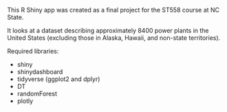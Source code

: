 This R Shiny app was created as a final project for the ST558 course at NC State.

It looks at a dataset describing approximately 8400 power plants in the United States (excluding those in Alaska, Hawaii, and non-state territories).

Required libraries:
- shiny
- shinydashboard
- tidyverse (ggplot2 and dplyr)
- DT
- randomForest
- plotly